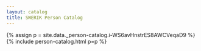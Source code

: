 ```yaml
---
layout: catalog
title: SWERIK Person Catalog
---
```

{% assign p = site.data._person-catalog.i-WS6avHnstrES8AWCVeqaD9 %}
{% include person-catalog.html p=p %}

